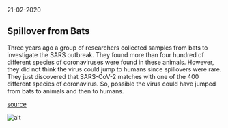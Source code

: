 21-02-2020

## Spillover from Bats

Three years ago a group of researchers collected samples from bats to investigate the SARS outbreak. They found more than four hundred of different species of coronaviruses were found in these animals. However, they did not think the virus could jump to humans since spillovers were rare. They just discovered that SARS-CoV-2 matches with one of the 400 different species of coronavirus. So, possible the virus could have jumped from bats to animals and then to humans.

[source](https://www.npr.org/sections/goatsandsoda/2020/02/20/807742861/new-research-bats-harbor-hundreds-of-coronaviruses-and-spillovers-arent-rare?t=1584647435731)

![alt](https://media.npr.org/assets/img/2020/02/20/20161010-img_4007_custom-fba3e82dfce707aae5b6e964208b95dff79c0829-s800-c85.jpg)